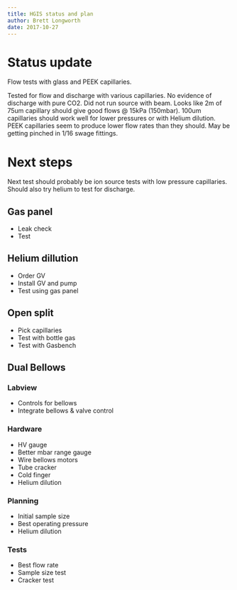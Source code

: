 ```yaml
---
title: HGIS status and plan
author: Brett Longworth
date: 2017-10-27
---
```



# Status update

Flow tests with glass and PEEK capillaries.

Tested for flow and discharge with various capillaries. No evidence of
discharge with pure CO2. Did not run source with beam. Looks like 2m of 75um
capillary should give good flows @ 15kPa (150mbar). 100um capillaries should
work well for lower pressures or with Helium dilution. PEEK capillaries seem
to produce lower flow rates than they should. May be getting pinched in 1/16
swage fittings.

# Next steps

Next test should probably be ion source tests with low pressure capillaries.
Should also try helium to test for discharge.

## Gas panel

* Leak check
* Test

## Helium dillution

* Order GV
* Install GV and pump
* Test using gas panel

## Open split

* Pick capillaries
* Test with bottle gas
* Test with Gasbench

## Dual Bellows

### Labview

* Controls for bellows
* Integrate bellows & valve control

### Hardware

* HV gauge
* Better mbar range gauge
* Wire bellows motors
* Tube cracker
* Cold finger
* Helium dilution


### Planning

* Initial sample size
* Best operating pressure
* Helium dilution

### Tests

* Best flow rate
* Sample size test
* Cracker test



